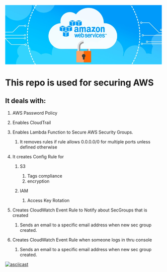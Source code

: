 <img src="./images/secure.jpg" width="1200" />

# This repo is used for securing AWS
## It deals with:
1. AWS Password Policy
2. Enables CloudTrail
3. Enables Lambda Function to Secure AWS Security Groups.
   1. It removes rules if rule allows 0.0.0.0/0 for multiple ports unless defined otherwise

4. It creates Config Rule for 
   1. S3
      1. Tags compliance
      2. encryption

    2. IAM
       1.  Access Key Rotation


5. Creates CloudWatch Event Rule to Notify about SecGroups that is created
   1. Sends an email to a specific email address when new sec group created. 


6. Creates CloudWatch Event Rule when someone logs in thru console
   1. Sends an email to a specific email address when new sec group created. 


[![asciicast](https://asciinema.org/a/dtXcoxgpPhXSRW60s7cluMRro.png)](https://asciinema.org/a/dtXcoxgpPhXSRW60s7cluMRro)
